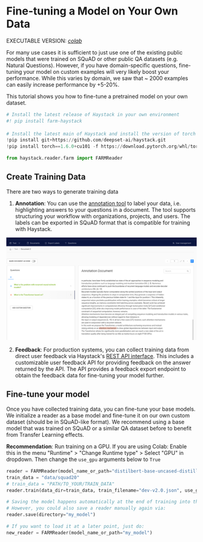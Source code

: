 <!---
title: "Tutorial 2"
metaTitle: "Fine-tuning a model on your own data"
metaDescription: ""
slug: "/docs/tutorial2"
date: "2020-09-03"
id: "tutorial2md"
--->

# Fine-tuning a Model on Your Own Data

EXECUTABLE VERSION: [*colab*](https://colab.research.google.com/github/deepset-ai/haystack/blob/main/tutorials/Tutorial2_Finetune_a_model_on_your_data.ipynb)

For many use cases it is sufficient to just use one of the existing public models that were trained on SQuAD or other public QA datasets (e.g. Natural Questions).
However, if you have domain-specific questions, fine-tuning your model on custom examples will very likely boost your performance.
While this varies by domain, we saw that ~ 2000 examples can easily increase performance by +5-20%.

This tutorial shows you how to fine-tune a pretrained model on your own dataset.


```python
# Install the latest release of Haystack in your own environment 
#! pip install farm-haystack

# Install the latest main of Haystack and install the version of torch that works with the colab GPUs
!pip install git+https://github.com/deepset-ai/haystack.git
!pip install torch==1.6.0+cu101 -f https://download.pytorch.org/whl/torch_stable.html
```


```python
from haystack.reader.farm import FARMReader
```


## Create Training Data

There are two ways to generate training data

1. **Annotation**: You can use the [annotation tool](https://github.com/deepset-ai/haystack#labeling-tool) to label your data, i.e. highlighting answers to your questions in a document. The tool supports structuring your workflow with organizations, projects, and users. The labels can be exported in SQuAD format that is compatible for training with Haystack.

![Snapshot of the annotation tool](https://raw.githubusercontent.com/deepset-ai/haystack/main/docs/img/annotation_tool.png)

2. **Feedback**: For production systems, you can collect training data from direct user feedback via Haystack's [REST API interface](https://github.com/deepset-ai/haystack#rest-api). This includes a customizable user feedback API for providing feedback on the answer returned by the API. The API provides a feedback export endpoint to obtain the feedback data for fine-tuning your model further.


## Fine-tune your model

Once you have collected training data, you can fine-tune your base models.
We initialize a reader as a base model and fine-tune it on our own custom dataset (should be in SQuAD-like format).
We recommend using a base model that was trained on SQuAD or a similar QA dataset before to benefit from Transfer Learning effects.

**Recommendation**: Run training on a GPU.
If you are using Colab: Enable this in the menu "Runtime" > "Change Runtime type" > Select "GPU" in dropdown.
Then change the `use_gpu` arguments below to `True`


```python
reader = FARMReader(model_name_or_path="distilbert-base-uncased-distilled-squad", use_gpu=True)
train_data = "data/squad20"
# train_data = "PATH/TO_YOUR/TRAIN_DATA" 
reader.train(data_dir=train_data, train_filename="dev-v2.0.json", use_gpu=True, n_epochs=1, save_dir="my_model")
```


```python
# Saving the model happens automatically at the end of training into the `save_dir` you specified
# However, you could also save a reader manually again via:
reader.save(directory="my_model")
```


```python
# If you want to load it at a later point, just do:
new_reader = FARMReader(model_name_or_path="my_model")
```
